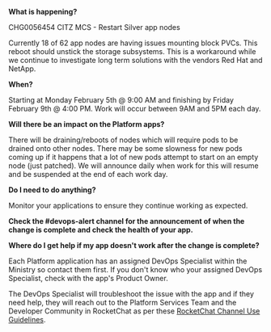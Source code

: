 
**What is happening?**

CHG0056454 CITZ MCS - Restart Silver app nodes

Currently 18 of 62 app nodes are having issues mounting block PVCs. This reboot should unstick the storage subsystems. This is a workaround while we continue to investigate long term solutions with the vendors Red Hat and NetApp.

**When?**

Starting at Monday February 5th @ 9:00 AM and finishing by Friday February 9th @ 4:00 PM. Work will occur between 9AM and 5PM each day.

**Will there be an impact on the Platform apps?**

There will be draining/reboots of nodes which will require pods to be drained onto other nodes. There may be some slowness for new pods coming up if it happens that a lot of new pods attempt to start on an empty node (just patched). We will announce daily when work for this will resume and be suspended at the end of each work day.

**Do I need to do anything?**

Monitor your applications to ensure they continue working as expected.

**Check the #devops-alert channel for the announcement of when the change is complete and check the health of your app.**

**Where do I get help if my app doesn't work after the change is complete?**

Each Platform application has an assigned DevOps Specialist within the Ministry so contact them first. If you don't know who your assigned DevOps Specialist, check with the app's Product Owner.

The DevOps Specialist will troubleshoot the issue with the app and if they need help, they will reach out to the Platform Services Team and the Developer Community in RocketChat as per these [RocketChat Channel Use Guidelines](https://docs.developer.gov.bc.ca/rocketchat-channel-descriptions/).
